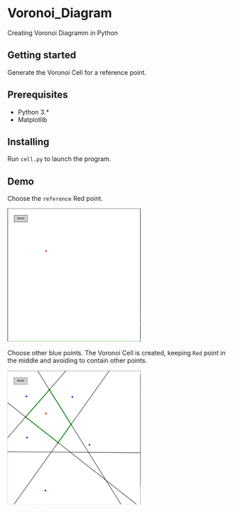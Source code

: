 # Voronoi_Diagram
Creating Voronoi Diagramm in Python

## Getting started
Generate the Voronoi Cell for a reference point.

## Prerequisites
* Python 3.* 
* Matplotlib 

## Installing
Run `cell.py` to launch the program.

## Demo
Choose the `reference` Red point.

<img src="/screenshots/screenshot1.PNG" width="300">

Choose other blue points. The Voronoi Cell is created, keeping `Red` point in the middle and avoiding to contain other points.  

<img src="/screenshots/screenshot2.PNG" width="300">

